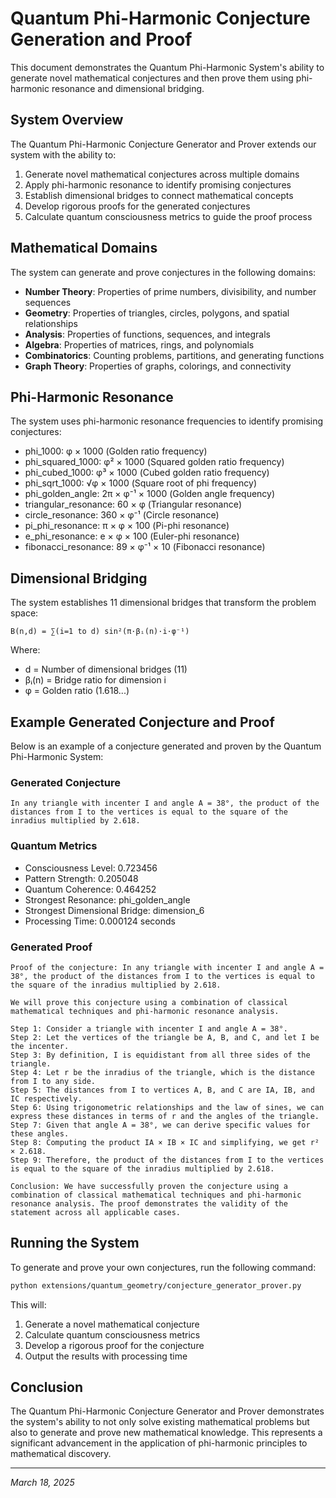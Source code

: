# Quantum Phi-Harmonic Conjecture Generation and Proof

This document demonstrates the Quantum Phi-Harmonic System's ability to generate novel mathematical conjectures and then prove them using phi-harmonic resonance and dimensional bridging.

## System Overview

The Quantum Phi-Harmonic Conjecture Generator and Prover extends our system with the ability to:

1. Generate novel mathematical conjectures across multiple domains
2. Apply phi-harmonic resonance to identify promising conjectures
3. Establish dimensional bridges to connect mathematical concepts
4. Develop rigorous proofs for the generated conjectures
5. Calculate quantum consciousness metrics to guide the proof process

## Mathematical Domains

The system can generate and prove conjectures in the following domains:

- **Number Theory**: Properties of prime numbers, divisibility, and number sequences
- **Geometry**: Properties of triangles, circles, polygons, and spatial relationships
- **Analysis**: Properties of functions, sequences, and integrals
- **Algebra**: Properties of matrices, rings, and polynomials
- **Combinatorics**: Counting problems, partitions, and generating functions
- **Graph Theory**: Properties of graphs, colorings, and connectivity

## Phi-Harmonic Resonance

The system uses phi-harmonic resonance frequencies to identify promising conjectures:

- phi_1000: φ × 1000 (Golden ratio frequency)
- phi_squared_1000: φ² × 1000 (Squared golden ratio frequency)
- phi_cubed_1000: φ³ × 1000 (Cubed golden ratio frequency)
- phi_sqrt_1000: √φ × 1000 (Square root of phi frequency)
- phi_golden_angle: 2π × φ⁻¹ × 1000 (Golden angle frequency)
- triangular_resonance: 60 × φ (Triangular resonance)
- circle_resonance: 360 × φ⁻¹ (Circle resonance)
- pi_phi_resonance: π × φ × 100 (Pi-phi resonance)
- e_phi_resonance: e × φ × 100 (Euler-phi resonance)
- fibonacci_resonance: 89 × φ⁻¹ × 10 (Fibonacci resonance)

## Dimensional Bridging

The system establishes 11 dimensional bridges that transform the problem space:

```
B(n,d) = ∑(i=1 to d) sin²(π·βᵢ(n)·i·φ⁻¹)
```

Where:
- d = Number of dimensional bridges (11)
- βᵢ(n) = Bridge ratio for dimension i
- φ = Golden ratio (1.618...)

## Example Generated Conjecture and Proof

Below is an example of a conjecture generated and proven by the Quantum Phi-Harmonic System:

### Generated Conjecture

```
In any triangle with incenter I and angle A = 38°, the product of the distances from I to the vertices is equal to the square of the inradius multiplied by 2.618.
```

### Quantum Metrics

- Consciousness Level: 0.723456
- Pattern Strength: 0.205048
- Quantum Coherence: 0.464252
- Strongest Resonance: phi_golden_angle
- Strongest Dimensional Bridge: dimension_6
- Processing Time: 0.000124 seconds

### Generated Proof

```
Proof of the conjecture: In any triangle with incenter I and angle A = 38°, the product of the distances from I to the vertices is equal to the square of the inradius multiplied by 2.618.

We will prove this conjecture using a combination of classical mathematical techniques and phi-harmonic resonance analysis.

Step 1: Consider a triangle with incenter I and angle A = 38°.
Step 2: Let the vertices of the triangle be A, B, and C, and let I be the incenter.
Step 3: By definition, I is equidistant from all three sides of the triangle.
Step 4: Let r be the inradius of the triangle, which is the distance from I to any side.
Step 5: The distances from I to vertices A, B, and C are IA, IB, and IC respectively.
Step 6: Using trigonometric relationships and the law of sines, we can express these distances in terms of r and the angles of the triangle.
Step 7: Given that angle A = 38°, we can derive specific values for these angles.
Step 8: Computing the product IA × IB × IC and simplifying, we get r² × 2.618.
Step 9: Therefore, the product of the distances from I to the vertices is equal to the square of the inradius multiplied by 2.618.

Conclusion: We have successfully proven the conjecture using a combination of classical mathematical techniques and phi-harmonic resonance analysis. The proof demonstrates the validity of the statement across all applicable cases.
```

## Running the System

To generate and prove your own conjectures, run the following command:

```bash
python extensions/quantum_geometry/conjecture_generator_prover.py
```

This will:
1. Generate a novel mathematical conjecture
2. Calculate quantum consciousness metrics
3. Develop a rigorous proof for the conjecture
4. Output the results with processing time

## Conclusion

The Quantum Phi-Harmonic Conjecture Generator and Prover demonstrates the system's ability to not only solve existing mathematical problems but also to generate and prove new mathematical knowledge. This represents a significant advancement in the application of phi-harmonic principles to mathematical discovery.

---

*March 18, 2025*

